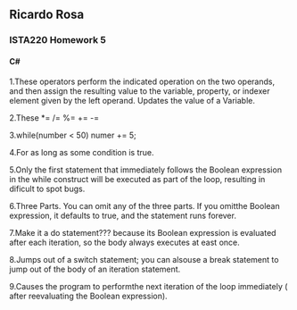 ## Ricardo Rosa

### ISTA220 Homework 5

#### C# 



1.These operators perform the indicated operation on the two operands, and then assign the resulting value to the variable, property, or indexer element given by the left operand.
Updates the value of a Variable.

2.These	 *= /= %= += -=

3.while(number < 50) numer +=
5;

4.For as long as some condition is true.

5.Only the first statement that immediately follows the Boolean expression in the while construct will be executed as part of the loop, resulting in dificult to spot bugs.

6.Three Parts. You can omit any of the three parts. If you omitthe Boolean expression, it defaults to true, and the statement runs forever.

7.Make it a do statement??? because its Boolean expression is evaluated after each iteration, so the body always executes at east once.

8.Jumps out of a switch statement; you can alsouse a break statement to jump out of the body of an iteration statement.

9.Causes the program to performthe next iteration of the loop immediately ( after reevaluating the Boolean expression).